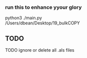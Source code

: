 ### run this to enhance yyour glory

python3 ./main.py \
/Users/dbean/Desktop/19_bulkCOPY



## TODO

TODO ignore or delete all .als files


